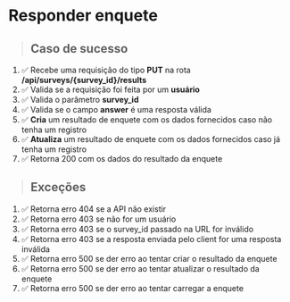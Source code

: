 # Responder enquete

> ## Caso de sucesso

1. ✅ Recebe uma requisição do tipo **PUT** na rota **/api/surveys/{survey_id}/results**
2. ✅ Valida se a requisição foi feita por um **usuário**
3. ✅ Valida o parâmetro **survey_id**
4. ✅ Valida se o campo **answer** é uma resposta válida
5. ✅ **Cria** um resultado de enquete com os dados fornecidos caso não tenha um registro
6. ✅ **Atualiza** um resultado de enquete com os dados fornecidos caso já tenha um registro
7. ✅ Retorna 200 com os dados do resultado da enquete

> ## Exceções

1. ✅ Retorna erro 404 se a API não existir
2. ✅ Retorna erro 403 se não for um usuário
3. ✅ Retorna erro 403 se o survey_id passado na URL for inválido
4. ✅ Retorna erro 403 se a resposta enviada pelo client for uma resposta inválida
5. ✅ Retorna erro 500 se der erro ao tentar criar o resultado da enquete
6. ✅ Retorna erro 500 se der erro ao tentar atualizar o resultado da enquete
7. ✅ Retorna erro 500 se der erro ao tentar carregar a enquete
